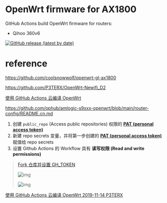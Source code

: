 # OpenWrt firmware for AX1800

GitHub Actions build OpenWrt firmware for routers:

- Qihoo 360v6

[![GitHub release (latest by date)](https://img.shields.io/github/v/release/lvii/OpenWrt-AX1800?style=for-the-badge&label=Download)](https://github.com/lvii/OpenWrt-AX1800/releases/latest)

# reference

<https://github.com/coolsnowwolf/openwrt-gl-ax1800>

<https://github.com/P3TERX/OpenWrt-Newifi_D2>

[使用 GitHub Actions 云编译 OpenWrt](https://github.com/ophub/amlogic-s9xxx-openwrt/blob/main/router-config/README.cn.md)

<https://github.com/ophub/amlogic-s9xxx-openwrt/blob/main/router-config/README.cn.md>

1. 创建 `public_repo` (Access public repositories) 权限的 [**PAT (personal access token)**](https://docs.github.com/cn/authentication/keeping-your-account-and-data-secure/creating-a-personal-access-token)
2. 新建 repo secrets 变量，并将第一步创建的 [**PAT (personal access token)**](https://docs.github.com/cn/authentication/keeping-your-account-and-data-secure/creating-a-personal-access-token) 赋值给 repo secrets
3. 设置 Github Actions 的 Workflow 具有 **读写权限 (Read and write permissions)**

> [Fork 仓库并设置 GH_TOKEN](https://github.com/ophub/amlogic-s9xxx-openwrt/blob/main/router-config/README.cn.md#3-fork-仓库并设置-gh_token)
>
> ![img](https://user-images.githubusercontent.com/68696949/167579714-fdb331f3-5198-406f-b850-13da0024b245.png)
>
> ![img](https://user-images.githubusercontent.com/68696949/167585338-841d3b05-8d98-4d73-ba72-475aad4a95a9.png)

[使用 GitHub Actions 云编译 OpenWrt 2019-11-14 P3TERX](https://p3terx.com/archives/build-openwrt-with-github-actions.html)

